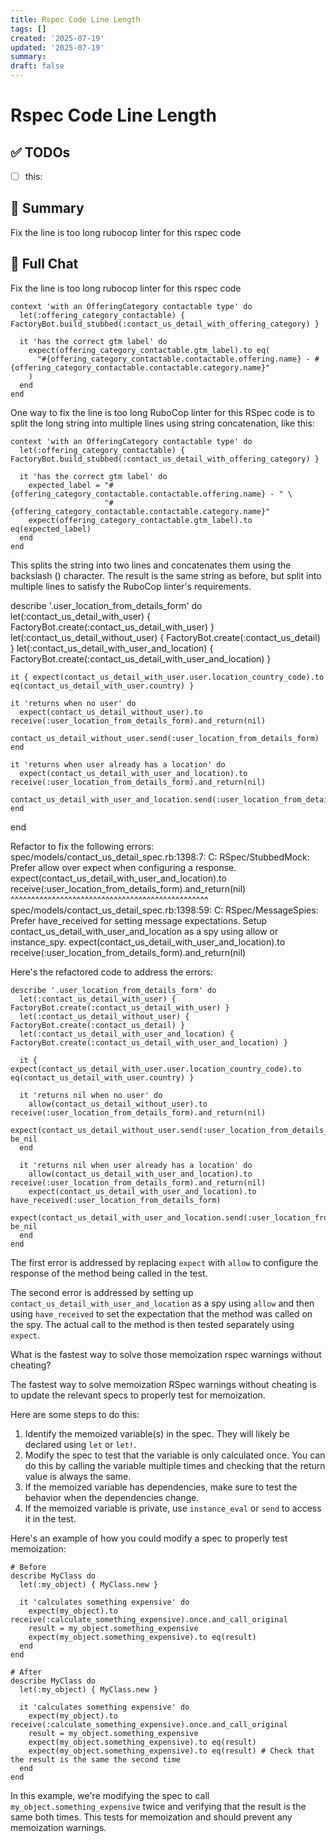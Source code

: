 ```yaml
---
title: Rspec Code Line Length
tags: []
created: '2025-07-19'
updated: '2025-07-19'
summary:
draft: false
---
```


# Rspec Code Line Length

## ✅ TODOs
- [ ] this:

## 📌 Summary
Fix the line is too long rubocop linter for this rspec code

## 🧠 Full Chat


Fix the line is too long rubocop linter for this rspec code

    context 'with an OfferingCategory contactable type' do
      let(:offering_category_contactable) { FactoryBot.build_stubbed(:contact_us_detail_with_offering_category) }

      it 'has the correct gtm label' do
        expect(offering_category_contactable.gtm_label).to eq(
          "#{offering_category_contactable.contactable.offering.name} - #{offering_category_contactable.contactable.category.name}"
        )
      end
    end

One way to fix the line is too long RuboCop linter for this RSpec code is to split the long string into multiple lines using string concatenation, like this:

```
context 'with an OfferingCategory contactable type' do
  let(:offering_category_contactable) { FactoryBot.build_stubbed(:contact_us_detail_with_offering_category) }

  it 'has the correct gtm label' do
    expected_label = "#{offering_category_contactable.contactable.offering.name} - " \
                     "#{offering_category_contactable.contactable.category.name}"
    expect(offering_category_contactable.gtm_label).to eq(expected_label)
  end
end
```

This splits the string into two lines and concatenates them using the backslash (\) character. The result is the same string as before, but split into multiple lines to satisfy the RuboCop linter's requirements.

  describe '.user_location_from_details_form' do
    let(:contact_us_detail_with_user) { FactoryBot.create(:contact_us_detail_with_user) }
    let(:contact_us_detail_without_user) { FactoryBot.create(:contact_us_detail) }
    let(:contact_us_detail_with_user_and_location) { FactoryBot.create(:contact_us_detail_with_user_and_location) }

    it { expect(contact_us_detail_with_user.user.location_country_code).to eq(contact_us_detail_with_user.country) }

    it 'returns when no user' do
      expect(contact_us_detail_without_user).to receive(:user_location_from_details_form).and_return(nil)
      contact_us_detail_without_user.send(:user_location_from_details_form)
    end

    it 'returns when user already has a location' do
      expect(contact_us_detail_with_user_and_location).to receive(:user_location_from_details_form).and_return(nil)
      contact_us_detail_with_user_and_location.send(:user_location_from_details_form)
    end
  end

Refactor to fix the following errors:
spec/models/contact_us_detail_spec.rb:1398:7: C: RSpec/StubbedMock: Prefer allow over expect when configuring a response.
      expect(contact_us_detail_with_user_and_location).to receive(:user_location_from_details_form).and_return(nil)
      ^^^^^^^^^^^^^^^^^^^^^^^^^^^^^^^^^^^^^^^^^^^^^^^^
spec/models/contact_us_detail_spec.rb:1398:59: C: RSpec/MessageSpies: Prefer have_received for setting message expectations. Setup contact_us_detail_with_user_and_location as a spy using allow or instance_spy.
      expect(contact_us_detail_with_user_and_location).to receive(:user_location_from_details_form).and_return(nil)

Here's the refactored code to address the errors:

```
describe '.user_location_from_details_form' do
  let(:contact_us_detail_with_user) { FactoryBot.create(:contact_us_detail_with_user) }
  let(:contact_us_detail_without_user) { FactoryBot.create(:contact_us_detail) }
  let(:contact_us_detail_with_user_and_location) { FactoryBot.create(:contact_us_detail_with_user_and_location) }

  it { expect(contact_us_detail_with_user.user.location_country_code).to eq(contact_us_detail_with_user.country) }

  it 'returns nil when no user' do
    allow(contact_us_detail_without_user).to receive(:user_location_from_details_form).and_return(nil)
    expect(contact_us_detail_without_user.send(:user_location_from_details_form)).to be_nil
  end

  it 'returns nil when user already has a location' do
    allow(contact_us_detail_with_user_and_location).to receive(:user_location_from_details_form).and_return(nil)
    expect(contact_us_detail_with_user_and_location).to have_received(:user_location_from_details_form)
    expect(contact_us_detail_with_user_and_location.send(:user_location_from_details_form)).to be_nil
  end
end
```

The first error is addressed by replacing `expect` with `allow` to configure the response of the method being called in the test.

The second error is addressed by setting up `contact_us_detail_with_user_and_location` as a spy using `allow` and then using `have_received` to set the expectation that the method was called on the spy. The actual call to the method is then tested separately using `expect`.

What is the fastest way to solve those memoization rspec warnings without cheating?

The fastest way to solve memoization RSpec warnings without cheating is to update the relevant specs to properly test for memoization. 

Here are some steps to do this:

1. Identify the memoized variable(s) in the spec. They will likely be declared using `let` or `let!`.
2. Modify the spec to test that the variable is only calculated once. You can do this by calling the variable multiple times and checking that the return value is always the same.
3. If the memoized variable has dependencies, make sure to test the behavior when the dependencies change.
4. If the memoized variable is private, use `instance_eval` or `send` to access it in the test.

Here's an example of how you could modify a spec to properly test memoization:

```
# Before
describe MyClass do
  let(:my_object) { MyClass.new }

  it 'calculates something expensive' do
    expect(my_object).to receive(:calculate_something_expensive).once.and_call_original
    result = my_object.something_expensive
    expect(my_object.something_expensive).to eq(result)
  end
end

# After
describe MyClass do
  let(:my_object) { MyClass.new }

  it 'calculates something expensive' do
    expect(my_object).to receive(:calculate_something_expensive).once.and_call_original
    result = my_object.something_expensive
    expect(my_object.something_expensive).to eq(result)
    expect(my_object.something_expensive).to eq(result) # Check that the result is the same the second time
  end
end
```

In this example, we're modifying the spec to call `my_object.something_expensive` twice and verifying that the result is the same both times. This tests for memoization and should prevent any memoization warnings.